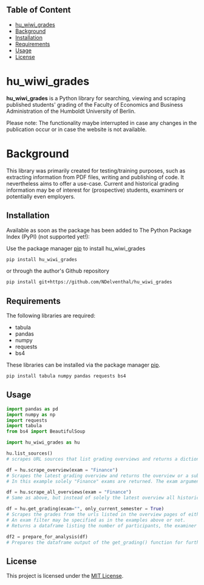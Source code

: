 <!-- TOC -->
## Table of Content
- [hu_wiwi_grades](#hu_wiwi_grades) 
- [Background](#background)
- [Installation](#installation)
- [Requirements](#requirements)
- [Usage](#usage)
- [License](#license)
<!-- /TOC -->

# hu_wiwi_grades

**hu_wiwi_grades** is a Python library for searching, viewing and scraping published students' grading of the Faculty of Economics and Business Administration of the Humboldt University of Berlin.

Please note: The functionality maybe interrupted in case any changes in the publication occur or in case the website is not available.  

# Background

This library was primarily created for testing/training purposes, such as extracting information from PDF files, writing and publishing of code. It nevertheless aims to offer a use-case. Current and historical grading information may be of interest for (prospective) students, examiners or potentially even employers.   

## Installation

Available as soon as the package has been added to The Python Package Index (PyPI) (not supported yet!): 

Use the package manager [pip](https://pip.pypa.io/en/stable/) to install hu_wiwi_grades

```bash
pip install hu_wiwi_grades
```
or through the author's Github repository 

```bash
pip install git+https://github.com/NDelventhal/hu_wiwi_grades
```

## Requirements 

The following libraries are required: 
- tabula
- pandas
- numpy
- requests 
- bs4

These libraries can be installed via the package manager [pip](https://pip.pypa.io/en/stable/).

```bash
pip install tabula numpy pandas requests bs4
```

## Usage

```python
import pandas as pd
import numpy as np
import requests
import tabula
from bs4 import BeautifulSoup

import hu_wiwi_grades as hu

hu.list_sources() 
# scrapes URL sources that list grading overviews and returns a dictionary containing the semesters as keys and the URLs as values. 

df = hu.scrape_overview(exam = "Finance") 
# Scrapes the latest grading overview and returns the overview or a subset based on the entered exam specification.
# In this example solely "Finance" exams are returned. The exam arguments defaults to "" (no filtering).  

df = hu.scrape_all_overviews(exam = "Finance") 
# Same as above, but instead of solely the latest overview all historical overviews are pulled. Typically, a few semesters are available.

df = hu.get_grading(exam="", only_current_semester = True) 
# Scrapes the grades from the urls listed in the overview pages of either only the latest semester (only_current_semester = True) or all (only_current_semester = False). 
# An exam filter may be specified as in the examples above or not.
# Returns a dataframe listing the number of participants, the examiner and all grades as variables. 

df2 = prepare_for_analysis(df) 
# Prepares the dataframe output of the get_grading() function for further analysis, such as visualisations, descriptive statistics or regression analysis.
```

## License

This project is licensed under the [MIT License](https://github.com/NDelventhal/hu_wiwi_grades/blob/main/LICENSE).
